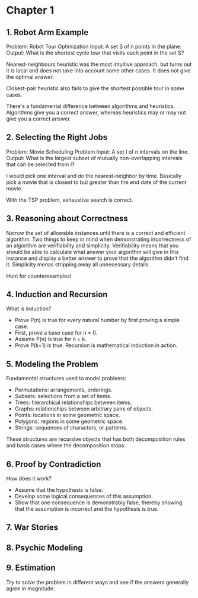 # Chapter 1

## 1. Robot Arm Example 

Problem: Robot Tour Optimization
Input: A set S of n points in the plane.
Output: What is the shortest cycle tour that visits each point in the set S?

Nearest-neighbours heuristic was the most intuitive approach, but turns out it is local and does not take into account some other cases. It does not give the optimal answer.

Closest-pair heuristic also fails to give the shortest possible tour in some cases.

There's a fundamental difference between algorithms and heuristics. Algorithms give you a correct answer, whereas heuristics may or may not give you a correct answer.

## 2. Selecting the Right Jobs

Problem: Movie Scheduling Problem
Input: A set I of n intervals on the line.
Output: What is the largest subset of mutually non-overlapping intervals that can be selected from I?

I would pick one interval and do the nearest-neighbor by time. Basically pick a movie that is closest to but greater than the end date of the current movie.

With the TSP problem, exhaustive search is correct.

## 3. Reasoning about Correctness

Narrow the set of allowable instances until there is a correct and efficient algorithm.
Two things to keep in mind when demonstrating incorrectness of an algorithm are verifiability and simplicity. Verifiability means that you should be able to calculate what answer your algorithm will give in this instance and display a better answer to prove that the algorithm didn't find it. Simplicity menas stripping away all unnecessary details.

Hunt for counterexamples!

## 4. Induction and Recursion

What is induction?
- Prove P(n) is true for every natural number by first proving a simple case.
- First, prove a base case for n = 0.
- Assume P(n) is true for n = k.
- Prove P(k+1) is true.
Recursion is mathematical induction in action.

## 5. Modeling the Problem

Fundamental structures used to model problems:
- Permutations: arrangements, orderings.
- Subsets: selections from a set of items.
- Trees: hierarchical relationships between items.
- Graphs: relationships between arbitrary pairs of objects.
- Points: locations in some geometric space.
- Polygons: regions in some geometric space.
- Strings: sequences of characters, or patterns.

These structures are recursive objects that has both decomposition rules and basis cases where the decomposition stops.

## 6. Proof by Contradiction

How does it work?
- Assume that the hypothesis is false.
- Develop some logical consequences of this assumption.
- Show that one consequence is demonstrably false, thereby showing that the assumption is incorrect and the hypothesis is true.

## 7. War Stories

## 8. Psychic Modeling

## 9. Estimation

Try to solve the problem in different ways and see if the answers generally agree in magnitude.
